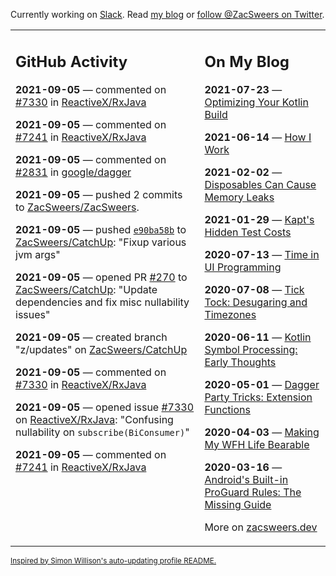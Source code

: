 Currently working on [Slack](https://slack.com/). Read [my blog](https://zacsweers.dev/) or [follow @ZacSweers on Twitter](https://twitter.com/ZacSweers).

<table><tr><td valign="top" width="60%">

## GitHub Activity
<!-- githubActivity starts -->
**2021-09-05** — commented on [#7330](https://github.com/ReactiveX/RxJava/issues/7330#issuecomment-913210448) in [ReactiveX/RxJava](https://api.github.com/repos/ReactiveX/RxJava)

**2021-09-05** — commented on [#7241](https://github.com/ReactiveX/RxJava/pull/7241#issuecomment-913208281) in [ReactiveX/RxJava](https://api.github.com/repos/ReactiveX/RxJava)

**2021-09-05** — commented on [#2831](https://github.com/google/dagger/pull/2831#issuecomment-913190704) in [google/dagger](https://api.github.com/repos/google/dagger)

**2021-09-05** — pushed 2 commits to [ZacSweers/ZacSweers](https://api.github.com/repos/ZacSweers/ZacSweers).

**2021-09-05** — pushed [`e90ba58b`](https://github.com/ZacSweers/CatchUp/commit/e90ba58bafbcce79a1cc2f098e6b318d8fe81eaf) to [ZacSweers/CatchUp](https://api.github.com/repos/ZacSweers/CatchUp): "Fixup various jvm args"

**2021-09-05** — opened PR [#270](https://api.github.com/repos/ZacSweers/CatchUp/pulls/270) to [ZacSweers/CatchUp](https://api.github.com/repos/ZacSweers/CatchUp): "Update dependencies and fix misc nullability issues"

**2021-09-05** — created branch "z/updates" on [ZacSweers/CatchUp](https://api.github.com/repos/ZacSweers/CatchUp)

**2021-09-05** — commented on [#7330](https://github.com/ReactiveX/RxJava/issues/7330#issuecomment-913181554) in [ReactiveX/RxJava](https://api.github.com/repos/ReactiveX/RxJava)

**2021-09-05** — opened issue [#7330](https://api.github.com/repos/ReactiveX/RxJava/issues/7330) on [ReactiveX/RxJava](https://api.github.com/repos/ReactiveX/RxJava): "Confusing nullability on `subscribe(BiConsumer)`"

**2021-09-05** — commented on [#7241](https://github.com/ReactiveX/RxJava/pull/7241#issuecomment-913180905) in [ReactiveX/RxJava](https://api.github.com/repos/ReactiveX/RxJava)
<!-- githubActivity ends -->
</td><td valign="top" width="40%">

## On My Blog
<!-- blog starts -->
**2021-07-23** — [Optimizing Your Kotlin Build](https://www.zacsweers.dev/optimizing-your-kotlin-build/)

**2021-06-14** — [How I Work](https://www.zacsweers.dev/how-i-work/)

**2021-02-02** — [Disposables Can Cause Memory Leaks](https://www.zacsweers.dev/disposables-can-cause-memory-leaks/)

**2021-01-29** — [Kapt's Hidden Test Costs](https://www.zacsweers.dev/kapts-hidden-test-costs/)

**2020-07-13** — [Time in UI Programming](https://www.zacsweers.dev/time-in-ui/)

**2020-07-08** — [Tick Tock: Desugaring and Timezones](https://www.zacsweers.dev/ticktock-desugaring-timezones/)

**2020-06-11** — [Kotlin Symbol Processing: Early Thoughts](https://www.zacsweers.dev/kotlin-symbol-processor-early-thoughts/)

**2020-05-01** — [Dagger Party Tricks: Extension Functions](https://www.zacsweers.dev/dagger-party-tricks-extension-functions/)

**2020-04-03** — [Making My WFH Life Bearable](https://www.zacsweers.dev/making-wfh-life-bearable/)

**2020-03-16** — [Android's Built-in ProGuard Rules: The Missing Guide](https://www.zacsweers.dev/android-proguard-rules/)
<!-- blog ends -->
More on [zacsweers.dev](https://zacsweers.dev/)
</td></tr></table>

<sub><a href="https://simonwillison.net/2020/Jul/10/self-updating-profile-readme/">Inspired by Simon Willison's auto-updating profile README.</a></sub>
